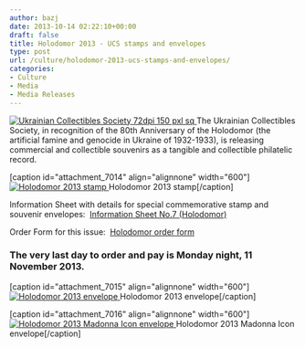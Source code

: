 ```yaml
---
author: bazj
date: 2013-10-14 02:22:10+00:00
draft: false
title: Holodomor 2013 - UCS stamps and envelopes
type: post
url: /culture/holodomor-2013-ucs-stamps-and-envelopes/
categories:
- Culture
- Media
- Media Releases
---
```


[![Ukrainian Collectibles Society 72dpi 150 pxl sq](http://www.ozeukes.com/wp-content/uploads/2013/04/Ukrainian-Collectibles-Society-72dpi-150-pxl-sq.jpg)
](http://www.ozeukes.com/wp-content/uploads/2013/04/Ukrainian-Collectibles-Society-72dpi-150-pxl-sq.jpg)The Ukrainian Collectibles Society, in recognition of the 80th Anniversary of the Holodomor (the artificial famine and genocide in Ukraine of 1932-1933), is releasing commercial and collectible souvenirs as a tangible and collectible philatelic record.

[caption id="attachment_7014" align="alignnone" width="600"][![Holodomor 2013 stamp](http://www.ozeukes.com/wp-content/uploads/2013/10/Web-Holodomor-2013-STAMP.jpg)
](http://www.ozeukes.com/wp-content/uploads/2013/10/Web-Holodomor-2013-STAMP.jpg) Holodomor 2013 stamp[/caption]

Information Sheet with details for special commemorative stamp and souvenir envelopes:  [Information Sheet No.7 (Holodomor)](http://www.ozeukes.com/wp-content/uploads/2013/10/Information-Sheet-No.7-Holodomor.pdf)

Order Form for this issue:  [Holodomor order form](http://www.ozeukes.com/wp-content/uploads/2013/10/Holodomor-order-form.pdf)


### The very last day to order and pay is Monday night, 11 November 2013.


[caption id="attachment_7015" align="alignnone" width="600"][![Holodomor 2013 envelope](http://www.ozeukes.com/wp-content/uploads/2013/10/Web-Holodomor-2013-envelope.jpg)
](http://www.ozeukes.com/wp-content/uploads/2013/10/Web-Holodomor-2013-envelope.jpg) Holodomor 2013 envelope[/caption]





[caption id="attachment_7016" align="alignnone" width="600"][![Holodomor 2013 Madonna Icon envelope](http://www.ozeukes.com/wp-content/uploads/2013/10/Web-Holodomor-2013-Madonna-Icon-envelope.jpg)
](http://www.ozeukes.com/wp-content/uploads/2013/10/Web-Holodomor-2013-Madonna-Icon-envelope.jpg) Holodomor 2013 Madonna Icon envelope[/caption]


